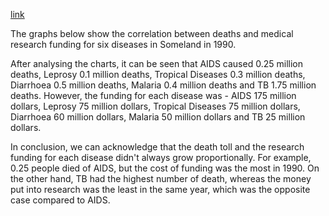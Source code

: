 [link](https://www.english-exam.org/IELTS/academic_writing_samples_task_1/102/)

The graphs below show the correlation between deaths and medical research funding for six diseases in Someland in 1990.

After analysing the charts, it can be seen that AIDS caused 0.25 million deaths, Leprosy 0.1 million deaths, Tropical Diseases 0.3 million deaths, Diarrhoea 0.5 million deaths, Malaria 0.4 million deaths and TB 1.75 million deaths. However, the funding for each disease was - AIDS 175 million dollars, Leprosy 75 million dollars, Tropical Diseases 75 million dollars, Diarrhoea 60 million dollars, Malaria 50 million dollars and TB 25 million dollars.

In conclusion, we can acknowledge that the death toll and the research funding for each disease didn't always grow proportionally. For example, 0.25 people died of AIDS, but the cost of funding was the most in 1990. On the other hand, TB had the highest number of death, whereas the money put into research was the least in the same year, which was the opposite case compared to AIDS.